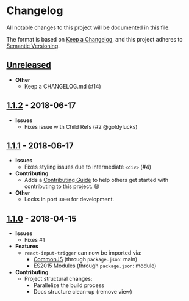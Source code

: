# Changelog

All notable changes to this project will be documented in this file.

The format is based on [Keep a Changelog](https://keepachangelog.com/en/1.0.0/),
and this project adheres to [Semantic Versioning](https://semver.org/spec/v2.0.0.html).

## [Unreleased]

- **Other**
  - Keep a CHANGELOG.md (#14)

## [1.1.2] - 2018-06-17

- **Issues**
  - Fixes issue with Child Refs (#2 @goldylucks)

## [1.1.1] - 2018-06-17

- **Issues**
  - Fixes styling issues due to intermediate `<div>` (#4)
- **Contributing**
  - Adds a [Contributing Guide](https://github.com/abinavseelan/react-input-trigger/blob/master/CONTRIBUTING.md) to help others get started with contributing to this project. 😄
- **Other**
  - Locks in port `3000` for development.

## [1.1.0] - 2018-04-15

- **Issues**
  - Fixes #1
- **Features**
  - `react-input-trigger` can now be imported via:
    - [CommonJS](http://www.commonjs.org/) (through `package.json`: main)
    - ES2015 Modules (through `package.json`: module)
- **Contributing**
  - Project structural changes:
    - Parallelize the build process
    - Docs structure clean-up (remove view)

[Unreleased]: https://github.com/abinavseelan/react-input-trigger/compare/v1.1.2...HEAD
[1.1.2]: https://github.com/abinavseelan/react-input-trigger/compare/v1.1.0...v1.1.2
[1.1.1]: https://github.com/abinavseelan/react-input-trigger/compare/v1.1.0...v1.1.1
[1.1.0]: https://github.com/abinavseelan/react-input-trigger/tree/v1.1.0
